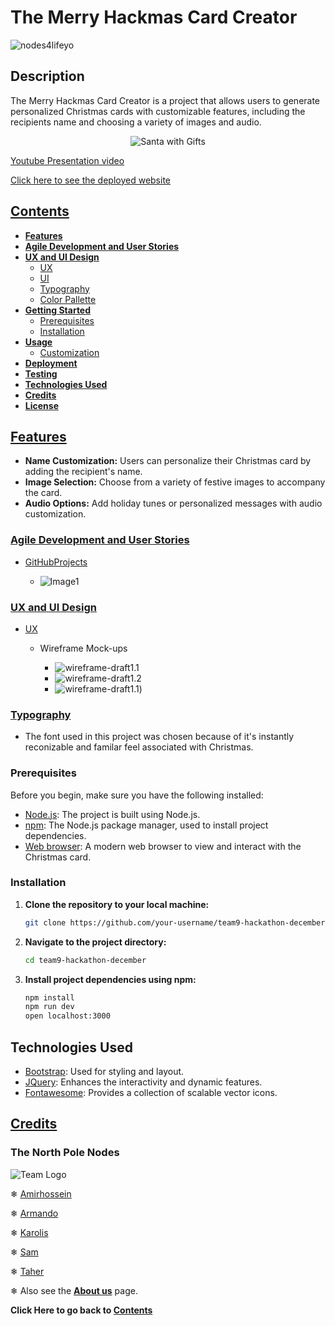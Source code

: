 # The Merry Hackmas Card Creator

![nodes4lifeyo](assets/images/images-README.md/nodemas.png)

## Description

The Merry Hackmas Card Creator is a project that allows users to generate personalized Christmas cards with customizable features, including the recipients name and choosing a variety of images and audio.

<p align="center">
  <img src="assets/images/images-README.md/santa-envelope.jpg" alt="Santa with Gifts">
</p>

[Youtube Presentation video](https://www.youtube.com/watch?v=G3IG1S4yZE4)

[Click here to see the deployed website](https://patchamama.github.io/team9-hackathon-december/)

## [Contents](#contents)

- **[Features](#features)**
- **[Agile Development and User Stories](#agile-development-and-user-stories)**
- **[UX and UI Design](#uxui-design)**
  - [UX](#ux)
  - [UI](#ui)
  - [Typography](typography)
  - [Color Pallette](color-pallette)
- **[Getting Started](#getting-started)**
  - [Prerequisites](#prerequisites)
  - [Installation](#installation)
- **[Usage](#usage)**
  - [Customization](#customization)
- **[Deployment](#deployment)**
- **[Testing](#testing)**
- **[Technologies Used](#technologies-used)**
- **[Credits](#credits)**
- **[License](#license)**

## [Features](#features)

- **Name Customization:** Users can personalize their Christmas card by adding the recipient's name.
- **Image Selection:** Choose from a variety of festive images to accompany the card.
- **Audio Options:** Add holiday tunes or personalized messages with audio customization.

### [Agile Development and User Stories](#agile-development-and-user-stories)

- [GitHubProjects](https://github.com/users/kpetrauskas92/projects/8)

  - ![Image1]()

### [UX and UI Design](#uxui-design)

- [UX](#ux)

  - Wireframe Mock-ups

    - ![wireframe-draft1.1](assets/images/images-README.md/wireframe-draft1.png)
    - ![wireframe-draft1.2](assets/images/images-README.md/wireframe-draft2.png)
    - ![wireframe-draft1.1](assets/images/images-README.md/README-draft-mock-up-two.jpg))

### [Typography](typography)

- The font used in this project was chosen because of it's instantly reconizable and familar feel associated with Christmas.

### Prerequisites

Before you begin, make sure you have the following installed:

- [Node.js](https://nodejs.org/): The project is built using Node.js.
- [npm](https://www.npmjs.com/): The Node.js package manager, used to install project dependencies.
- [Web browser](https://www.google.com/chrome/): A modern web browser to view and interact with the Christmas card.

### Installation

1. **Clone the repository to your local machine:**

   ```bash
   git clone https://github.com/your-username/team9-hackathon-december.git
   ```

2. **Navigate to the project directory:**

   ```bash
   cd team9-hackathon-december
   ```

3. **Install project dependencies using npm:**

   ```bash
   npm install
   npm run dev
   open localhost:3000
   ```

## Technologies Used

- [Bootstrap](https://getbootstrap.com/): Used for styling and layout.
- [JQuery](https://jquery.com/): Enhances the interactivity and dynamic features.
- [Fontawesome](https://fontawesome.com/): Provides a collection of scalable vector icons.

## [Credits](#credits)

### The North Pole Nodes

![Team Logo](assets/images/images-README.md/team-nodes.jpg)

&#x2744; [Amirhossein](https://www.linkedin.com/in/pkarolisdev/)

&#x2744; [Armando](https://www.linkedin.com/in/armandourquiola/)

&#x2744; [Karolis](https://www.linkedin.com/in/pkarolisdev/)

&#x2744; [Sam](https://www.linkedin.com/in/sam-o-brien-olinger-b658283a/)

&#x2744; [Taher](https://www.linkedin.com/in/taher-m/)

&#x2744; Also see the **[About us](https://patchamama.github.io/team9-hackathon-december/about-us.html)** page.

**Click Here to go back to [Contents](#contents)**
